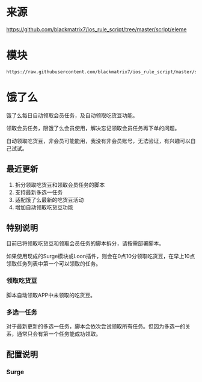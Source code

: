 # 来源
https://github.com/blackmatrix7/ios_rule_script/tree/master/script/eleme

# 模块
````
https://raw.githubusercontent.com/blackmatrix7/ios_rule_script/master/script/eleme/eleme_daily.sgmodule
````


# 饿了么

饿了么每日自动领取会员任务，及自动领取吃货豆功能。

领取会员任务，限饿了么会员使用，解决忘记领取会员任务再下单的问题。

自动领取吃货豆，非会员可能能用，我没有非会员账号，无法验证，有兴趣可以自己试试。

## 最近更新

1. 拆分领取吃货豆和领取会员任务的脚本
2. 支持最新多选一任务
3. 适配饿了么最新的吃货豆活动
4. 增加自动领取吃货豆功能

## 特别说明

目前已将领取吃货豆和领取会员任务的脚本拆分，请按需部署脚本。

如果使用现成的Surge模块或Loon插件，则会在0点10分领取吃货豆，在早上10点领取任务列表中第一个可以领取的任务。

### 领取吃货豆

脚本自动领取APP中未领取的吃货豆。

### 多选一任务

对于最新更新的多选一任务，脚本会依次尝试领取所有任务。但因为多选一的关系，通常只会有第一个任务能成功领取。

## 配置说明

### Surge



